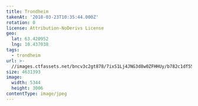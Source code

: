 ```yaml
---
title: Trondheim
takenAt: '2018-03-23T10:35:44.000Z'
rotation: 0
license: Attribution-NoDerivs License
geo:
  lat: 63.420952
  lng: 10.437038
tags:
  - trondheim
url: >-
  //images.ctfassets.net/bncv3c2gt878/7ixS1Lj4JNG3d8w0ZFHHUy/b782c1df55aeba7e71aa396ec4874831/trondheim_40985901841_o
size: 4631393
image:
  width: 5344
  height: 3006
contentType: image/jpeg
---
```


